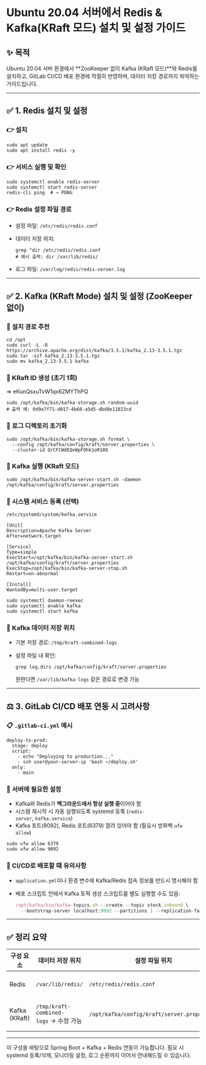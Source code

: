 # Ubuntu 20.04 서버에서 Redis & Kafka(KRaft 모드) 설치 및 설정 가이드

## ✨ 목적

Ubuntu 20.04 서버 환경에서 **ZooKeeper 없이 Kafka (KRaft 모드)**와 Redis를 설치하고, GitLab CI/CD 배포 환경에 적절히 반영하며, 데이터 저장 경로까지 파악하는 가이드입니다.

---

## ✅ 1. Redis 설치 및 설정

### 👉 설치

```
sudo apt update
sudo apt install redis -y
```

### 👉 서비스 실행 및 확인

```
sudo systemctl enable redis-server
sudo systemctl start redis-server
redis-cli ping  # → PONG
```

### 👉 Redis 설정 파일 경로

- 설정 파일: `/etc/redis/redis.conf`
- 데이터 저장 위치:
    
    ```
    grep ^dir /etc/redis/redis.conf
    # 예시 출력: dir /var/lib/redis/
    ```
    
- 로그 파일: `/var/log/redis/redis-server.log`

---

## ✅ 2. Kafka (KRaft Mode) 설치 및 설정 (ZooKeeper 없이)

### 📁 설치 경로 추천

```
cd /opt
sudo curl -L -O https://archive.apache.org/dist/kafka/3.5.1/kafka_2.13-3.5.1.tgz
sudo tar -xzf kafka_2.13-3.5.1.tgz
sudo mv kafka_2.13-3.5.1 kafka
```

### 📅 KRaft ID 생성 (초기 1회)
⇒ eKunQsxuTvW1qx6ZMYThPQ

```
sudo /opt/kafka/bin/kafka-storage.sh random-uuid
# 출력 예: 0d9a7f71-d017-4b68-a5d5-dbd8e11823cd
```

### 🔧 로그 디렉토리 초기화

```
sudo /opt/kafka/bin/kafka-storage.sh format \
  --config /opt/kafka/config/kraft/server.properties \
  --cluster-id QrCFCWdEQxWpFOhk1oR10Q
```

### 🚀 Kafka 실행 (KRaft 모드)

```
sudo /opt/kafka/bin/kafka-server-start.sh -daemon /opt/kafka/config/kraft/server.properties
```

### 🔧 시스템 서비스 등록 (선택)

`/etc/systemd/system/kafka.service`

```
[Unit]
Description=Apache Kafka Server
After=network.target

[Service]
Type=simple
ExecStart=/opt/kafka/bin/kafka-server-start.sh /opt/kafka/config/kraft/server.properties
ExecStop=/opt/kafka/bin/kafka-server-stop.sh
Restart=on-abnormal

[Install]
WantedBy=multi-user.target
```

```
sudo systemctl daemon-reexec
sudo systemctl enable kafka
sudo systemctl start kafka
```

### 📂 Kafka 데이터 저장 위치

- 기본 저장 경로: `/tmp/kraft-combined-logs`
- 설정 파일 내 확인:
    
    ```
    grep log.dirs /opt/kafka/config/kraft/server.properties
    ```
    
    원한다면 `/var/lib/kafka-logs` 같은 경로로 변경 가능
    

---

## ⚖️ 3. GitLab CI/CD 배포 연동 시 고려사항

### 📋 `.gitlab-ci.yml` 예시

```
deploy-to-prod:
  stage: deploy
  script:
    - echo "Deploying to production..."
    - ssh user@your-server-ip 'bash ~/deploy.sh'
  only:
    - main
```

### 🔧 서버에 필요한 설정

- Kafka와 Redis가 **백그라운드에서 항상 실행 중**이어야 함
- 시스템 재시작 시 자동 실행되도록 systemd 등록 (`redis-server`, `kafka.service`)
- Kafka 포트(9092), Redis 포트(6379) 열려 있어야 함 (필요시 방화벽 `ufw allow`)

```
sudo ufw allow 6379
sudo ufw allow 9092
```

### 🌌 CI/CD로 배포할 때 유의사항

- `application.yml`이나 환경 변수에 Kafka/Redis 접속 정보를 반드시 명시해야 함
- 배포 스크립트 안에서 Kafka 토픽 생성 스크립트를 별도 실행할 수도 있음:
    
    ```jsx
    /opt/kafka/bin/kafka-topics.sh --create --topic stock.inbound \
      --bootstrap-server localhost:9092 --partitions 1 --replication-factor 1
    ```
    

---

## ✅ 정리 요약

| 구성 요소 | 데이터 저장 위치 | 설정 파일 위치 | 서비스 실행 |
| --- | --- | --- | --- |
| Redis | `/var/lib/redis/` | `/etc/redis/redis.conf` | `systemctl start redis-server` |
| Kafka (KRaft) | `/tmp/kraft-combined-logs` → 수정 가능 | `/opt/kafka/config/kraft/server.properties` | `systemctl start kafka` (등록 시) |

---

이 구성을 바탕으로 Spring Boot + Kafka + Redis 연동이 가능합니다. 필요 시 systemd 등록/삭제, 모니터링 설정, 로그 순환까지 이어서 안내해드릴 수 있습니다.
